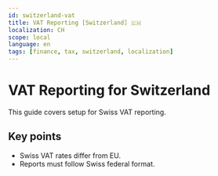```yaml
---
id: switzerland-vat
title: VAT Reporting [Switzerland] 🇨🇭
localization: CH
scope: local
language: en
tags: [finance, tax, switzerland, localization]
---
```


# VAT Reporting for Switzerland

This guide covers setup for Swiss VAT reporting.

## Key points
- Swiss VAT rates differ from EU.
- Reports must follow Swiss federal format.
